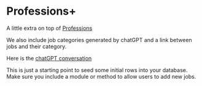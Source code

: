 # Professions+

A little extra on top of [Professions](https://github.com/strongpauly/professions)

We also include job categories generated by chatGPT and a link between jobs and their category.

Here is the [chatGPT conversation](https://chat.openai.com/share/b013267d-d847-44cf-8437-269ebd32a118)

This is just a starting point to seed some initial rows into your database. Make sure you include a module or method to allow users to add new jobs.